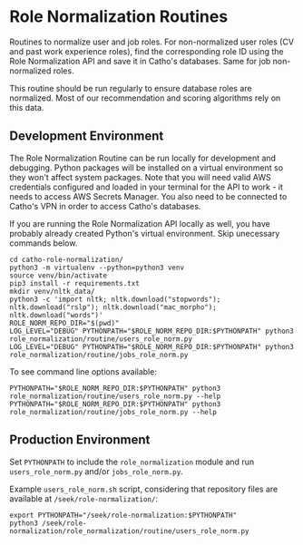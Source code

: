 # Role Normalization Routines

Routines to normalize user and job roles. For non-normalized user roles (CV and past work experience roles), find the corresponding role ID using the Role Normalization API and save it in Catho's databases. Same for job non-normalized roles.

This routine should be run regularly to ensure database roles are normalized. Most of our recommendation and scoring algorithms rely on this data.

## Development Environment

The Role Normalization Routine can be run locally for development and debugging. Python packages will be installed on a virtual environment so they won't affect system packages. Note that you will need valid AWS credentials configured and loaded in your terminal for the API to work - it needs to access AWS Secrets Manager. You also need to be connected to Catho's VPN in order to access Catho's databases.

If you are running the Role Normalization API locally as well, you have probably already created Python's virtual environment. Skip unecessary commands below.

```shell
cd catho-role-normalization/
python3 -m virtualenv --python=python3 venv
source venv/bin/activate
pip3 install -r requirements.txt
mkdir venv/nltk_data/
python3 -c 'import nltk; nltk.download("stopwords"); nltk.download("rslp"); nltk.download("mac_morpho"); nltk.download("words")'
ROLE_NORM_REPO_DIR="$(pwd)"
LOG_LEVEL="DEBUG" PYTHONPATH="$ROLE_NORM_REPO_DIR:$PYTHONPATH" python3 role_normalization/routine/users_role_norm.py
LOG_LEVEL="DEBUG" PYTHONPATH="$ROLE_NORM_REPO_DIR:$PYTHONPATH" python3 role_normalization/routine/jobs_role_norm.py
```

To see command line options available:

```shell
PYTHONPATH="$ROLE_NORM_REPO_DIR:$PYTHONPATH" python3 role_normalization/routine/users_role_norm.py --help
PYTHONPATH="$ROLE_NORM_REPO_DIR:$PYTHONPATH" python3 role_normalization/routine/jobs_role_norm.py --help
```

## Production Environment

Set `PYTHONPATH` to include the `role_normalization` module and run `users_role_norm.py` and/or `jobs_role_norm.py`.

Example `users_role_norm.sh` script, considering that repository files are available at `/seek/role-normalization/`:

```shell
export PYTHONPATH="/seek/role-normalization:$PYTHONPATH"
python3 /seek/role-normalization/role_normalization/routine/users_role_norm.py
```
